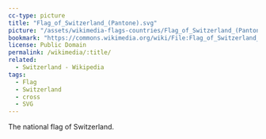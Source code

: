 ```yaml
---
cc-type: picture
title: "Flag_of_Switzerland_(Pantone).svg"
picture: "/assets/wikimedia-flags-countries/Flag_of_Switzerland_(Pantone).svg"
bookmark: "https://commons.wikimedia.org/wiki/File:Flag_of_Switzerland_(Pantone).svg"
license: Public Domain
permalink: /wikimedia/:title/
related:
  - Switzerland - Wikipedia
tags:
  - Flag
  - Switzerland
  - cross
  - SVG
---
```

The national flag of Switzerland.